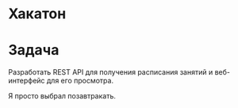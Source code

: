 # Хакатон
# Задача
Разработать REST API для получения расписания занятий и веб-интерфейс для его просмотра.

Я просто выбрал позавтракать.
